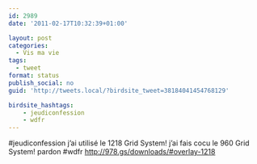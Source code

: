 ```yaml
---
id: 2989
date: '2011-02-17T10:32:39+01:00'

layout: post
categories:
  - Vis ma vie
tags:
  - tweet
format: status
publish_social: no
guid: 'http://tweets.local/?birdsite_tweet=38184041454768129'

birdsite_hashtags:
    - jeudiconfession
    - wdfr
---
```


\#jeudiconfession j’ai utilisé le 1218 Grid System! j’ai fais cocu le 960 Grid System! pardon #wdfr http://978.gs/downloads/#overlay-1218